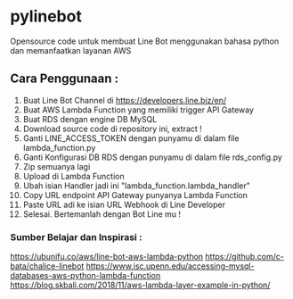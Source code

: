 # pylinebot
Opensource code untuk membuat Line Bot menggunakan bahasa python dan memanfaatkan layanan AWS


## Cara Penggunaan :
1. Buat Line Bot Channel di https://developers.line.biz/en/
2. Buat AWS Lambda Function yang memiliki trigger API Gateway
3. Buat RDS dengan engine DB MySQL
4. Download source code di repository ini, extract !
5. Ganti LINE_ACCESS_TOKEN dengan punyamu di dalam file lambda_function.py 
6. Ganti Konfigurasi DB RDS dengan punyamu di dalam file rds_config.py
7. Zip semuanya lagi
8. Upload di Lambda Function
9. Ubah isian Handler jadi ini "lambda_function.lambda_handler"
10. Copy URL endpoint API Gateway punyanya Lambda Function 
11. Paste URL adi ke isian URL Webhook di Line Developer
12. Selesai. Bertemanlah dengan Bot Line mu !




### Sumber Belajar dan Inspirasi :
https://ubunifu.co/aws/line-bot-aws-lambda-python 
https://github.com/c-bata/chalice-linebot
https://www.isc.upenn.edu/accessing-mysql-databases-aws-python-lambda-function
https://blog.skbali.com/2018/11/aws-lambda-layer-example-in-python/
